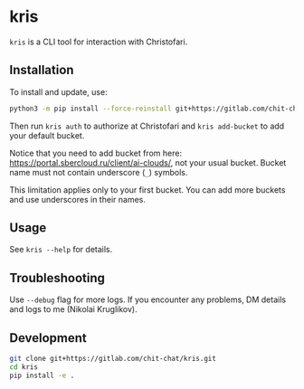 # kris

`kris` is a CLI tool for interaction with Christofari.

## Installation

To install and update, use:
```bash
python3 -m pip install --force-reinstall git+https://gitlab.com/chit-chat/kris.git
```

Then run `kris auth` to authorize at Christofari and `kris add-bucket` to add
your default bucket.

Notice that you need to add bucket from here: https://portal.sbercloud.ru/client/ai-clouds/,
not your usual bucket.
Bucket name must not contain underscore (`_`) symbols.

This limitation applies only to your first bucket. You can add more buckets and use underscores
in their names.

## Usage
See `kris --help` for details.

## Troubleshooting
Use `--debug` flag for more logs. If you encounter any problems, DM details and logs
to me (Nikolai Kruglikov).

## Development
```bash
git clone git+https://gitlab.com/chit-chat/kris.git
cd kris
pip install -e .
```
